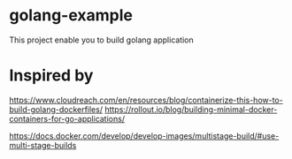# golang-example
This project enable you to build golang application

# Inspired by
https://www.cloudreach.com/en/resources/blog/containerize-this-how-to-build-golang-dockerfiles/
https://rollout.io/blog/building-minimal-docker-containers-for-go-applications/


https://docs.docker.com/develop/develop-images/multistage-build/#use-multi-stage-builds

